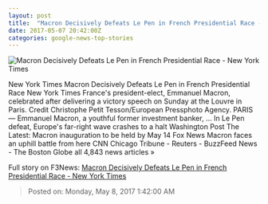 ```yaml
---
layout: post
title:  "Macron Decisively Defeats Le Pen in French Presidential Race - New York Times"
date: 2017-05-07 20:42:00Z
categories: google-news-top-stories
---
```


![Macron Decisively Defeats Le Pen in French Presidential Race - New York Times](https://static01.nyt.com/images/2017/05/08/world/08France-Macron/08France-Macron-facebookJumbo.jpg)

New York Times Macron Decisively Defeats Le Pen in French Presidential Race New York Times France's president-elect, Emmanuel Macron, celebrated after delivering a victory speech on Sunday at the Louvre in Paris. Credit Christophe Petit Tesson/European Pressphoto Agency. PARIS — Emmanuel Macron, a youthful former investment banker, ... In Le Pen defeat, Europe's far-right wave crashes to a halt Washington Post The Latest: Macron inauguration to be held by May 14 Fox News Macron faces an uphill battle from here CNN Chicago Tribune - Reuters - BuzzFeed News - The Boston Globe all 4,843 news articles »


Full story on F3News: [Macron Decisively Defeats Le Pen in French Presidential Race - New York Times](http://www.f3nws.com/n/Qq2TdC)

> Posted on: Monday, May 8, 2017 1:42:00 AM
